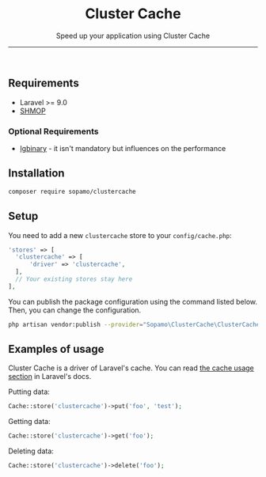 
<div align="center">
<h1>Cluster Cache</h1>
Speed up your application using Cluster Cache 
</div>
<hr>
<br />

## Requirements

* Laravel >= 9.0
* [SHMOP](https://www.php.net/manual/en/ref.shmop.php)

### Optional Requirements
* [Igbinary](https://www.php.net/manual/en/book.igbinary.php) - it isn't mandatory but influences on the performance

## Installation
```bash
composer require sopamo/clustercache
```

## Setup
You need to add a new `clustercache` store to your `config/cache.php`:
```php
'stores' => [
  'clustercache' => [
      'driver' => 'clustercache',
  ],
  // Your existing stores stay here
],
```

You can publish the package configuration using the command listed below. Then, you can change the configuration.
```bash
php artisan vendor:publish --provider="Sopamo\ClusterCache\ClusterCacheServiceProvider" --tag="config"
```

## Examples of usage
Cluster Cache is a driver of Laravel's cache. You can read [the cache usage section](https://laravel.com/docs/9.x/cache#cache-usage) in Laravel's docs.

Putting data:
```php
Cache::store('clustercache')->put('foo', 'test');
```
Getting data:
```php
Cache::store('clustercache')->get('foo');
```
Deleting data:
```php
Cache::store('clustercache')->delete('foo');
```
